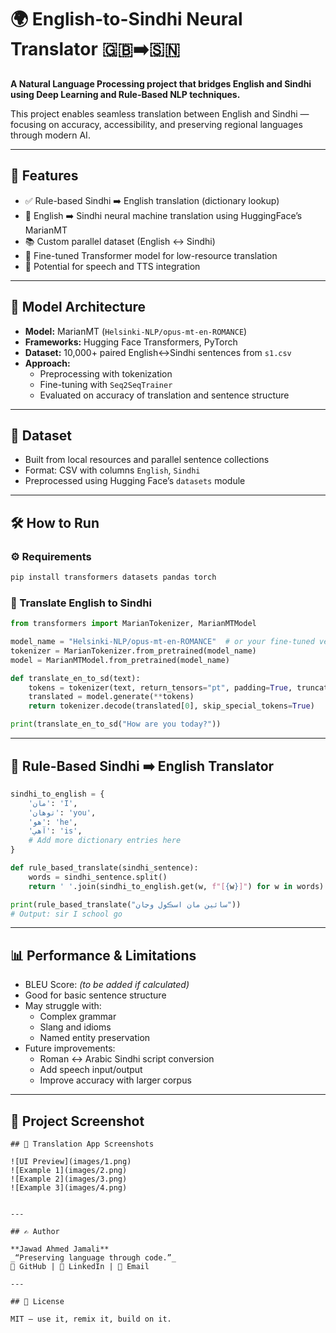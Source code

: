 # 🌍 English-to-Sindhi Neural Translator 🇬🇧➡️🇸🇳

**A Natural Language Processing project that bridges English and Sindhi using Deep Learning and Rule-Based NLP techniques.**

This project enables seamless translation between English and Sindhi — focusing on accuracy, accessibility, and preserving regional languages through modern AI.

---

## 📌 Features

- ✅ Rule-based Sindhi ➡️ English translation (dictionary lookup)
- 🤖 English ➡️ Sindhi neural machine translation using HuggingFace’s MarianMT
- 📚 Custom parallel dataset (English ↔️ Sindhi)
- 🧠 Fine-tuned Transformer model for low-resource translation
- 💬 Potential for speech and TTS integration

---

## 🧠 Model Architecture

- **Model:** MarianMT (`Helsinki-NLP/opus-mt-en-ROMANCE`)
- **Frameworks:** Hugging Face Transformers, PyTorch
- **Dataset:** 10,000+ paired English↔Sindhi sentences from `s1.csv`
- **Approach:**
  - Preprocessing with tokenization
  - Fine-tuning with `Seq2SeqTrainer`
  - Evaluated on accuracy of translation and sentence structure

---

## 📁 Dataset

- Built from local resources and parallel sentence collections
- Format: CSV with columns `English`, `Sindhi`
- Preprocessed using Hugging Face’s `datasets` module

---

## 🛠️ How to Run

### ⚙️ Requirements

```bash
pip install transformers datasets pandas torch
```

### 🚀 Translate English to Sindhi

```python
from transformers import MarianTokenizer, MarianMTModel

model_name = "Helsinki-NLP/opus-mt-en-ROMANCE"  # or your fine-tuned version
tokenizer = MarianTokenizer.from_pretrained(model_name)
model = MarianMTModel.from_pretrained(model_name)

def translate_en_to_sd(text):
    tokens = tokenizer(text, return_tensors="pt", padding=True, truncation=True)
    translated = model.generate(**tokens)
    return tokenizer.decode(translated[0], skip_special_tokens=True)

print(translate_en_to_sd("How are you today?"))
```

---

## 🧪 Rule-Based Sindhi ➡️ English Translator

```python
sindhi_to_english = {
    'مان': 'I',
    'توھان': 'you',
    'هو': 'he',
    'آهي': 'is',
    # Add more dictionary entries here
}

def rule_based_translate(sindhi_sentence):
    words = sindhi_sentence.split()
    return ' '.join(sindhi_to_english.get(w, f"[{w}]") for w in words)

print(rule_based_translate("سائين مان اسڪول وڃان"))
# Output: sir I school go
```

---

## 📊 Performance & Limitations

- BLEU Score: _(to be added if calculated)_
- Good for basic sentence structure
- May struggle with:
  - Complex grammar
  - Slang and idioms
  - Named entity preservation
- Future improvements:
  - Roman ↔ Arabic Sindhi script conversion
  - Add speech input/output
  - Improve accuracy with larger corpus

---

## 📸 Project Screenshot
```
## 📸 Translation App Screenshots

![UI Preview](images/1.png)
![Example 1](images/2.png)
![Example 2](images/3.png)
![Example 3](images/4.png)


---

## ✍️ Author

**Jawad Ahmed Jamali**  
_“Preserving language through code.”_  
🔗 GitHub | 💬 LinkedIn | 📧 Email

---

## 🏁 License

MIT — use it, remix it, build on it.
